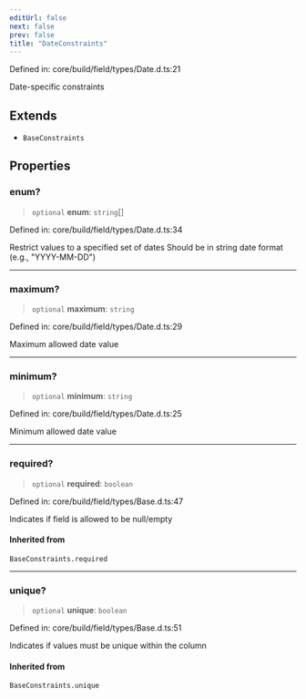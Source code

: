 ```yaml
---
editUrl: false
next: false
prev: false
title: "DateConstraints"
---
```


Defined in: core/build/field/types/Date.d.ts:21

Date-specific constraints

## Extends

- `BaseConstraints`

## Properties

### enum?

> `optional` **enum**: `string`[]

Defined in: core/build/field/types/Date.d.ts:34

Restrict values to a specified set of dates
Should be in string date format (e.g., "YYYY-MM-DD")

***

### maximum?

> `optional` **maximum**: `string`

Defined in: core/build/field/types/Date.d.ts:29

Maximum allowed date value

***

### minimum?

> `optional` **minimum**: `string`

Defined in: core/build/field/types/Date.d.ts:25

Minimum allowed date value

***

### required?

> `optional` **required**: `boolean`

Defined in: core/build/field/types/Base.d.ts:47

Indicates if field is allowed to be null/empty

#### Inherited from

`BaseConstraints.required`

***

### unique?

> `optional` **unique**: `boolean`

Defined in: core/build/field/types/Base.d.ts:51

Indicates if values must be unique within the column

#### Inherited from

`BaseConstraints.unique`
